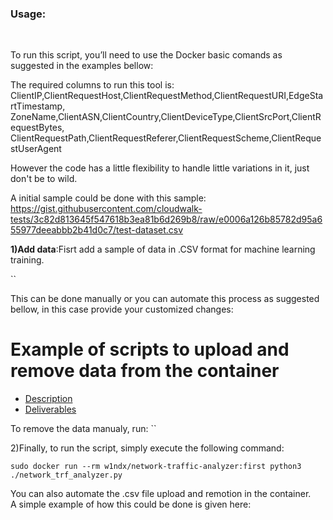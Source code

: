 <h3>Usage:</h3><br>

To run this script, you’ll need to use the Docker basic comands as suggested in the examples bellow:<br>

The required columns to run this tool is:<br>
ClientIP,ClientRequestHost,ClientRequestMethod,ClientRequestURI,EdgeStartTimestamp,<br>
ZoneName,ClientASN,ClientCountry,ClientDeviceType,ClientSrcPort,ClientRequestBytes,<br>
ClientRequestPath,ClientRequestReferer,ClientRequestScheme,ClientRequestUserAgent<br>

However the code has a little flexibility to handle little variations in it, just don't be to wild.

A initial sample could be done with this sample: https://gist.githubusercontent.com/cloudwalk-tests/3c82d813645f547618b3ea81b6d269b8/raw/e0006a126b85782d95a655977deeabbb2b41d0c7/test-dataset.csv<br>

**1)Add data**:Fisrt add a sample of data in .CSV format for machine learning training.<br>

``

This can be done manually or you can automate this process as suggested bellow, in this case provide your customized changes:<br>

# Example of scripts to upload and remove data from the container 
- [Description](content/add-data.sh)<br>
- [Deliverables](content/remove-data.sh)<br>


To remove the data manualy, run:
``

2)Finally, to run the script, simply execute the following command:<br>

`sudo docker run --rm w1ndx/network-traffic-analyzer:first python3 ./network_trf_analyzer.py`



You can also automate the .csv file upload and remotion in the container.<br>
A simple example of how this could be done is given here:
